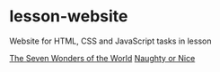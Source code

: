 # lesson-website
Website for HTML, CSS and JavaScript tasks in lesson

[The Seven Wonders of the World](https://retrocoder13.github.io/lesson-website/seven-wonders/)
[Naughty or Nice](https://retrocoder13.github.io/lesson-website/naughty-nice/)